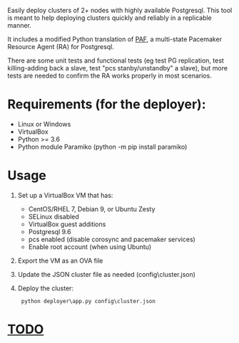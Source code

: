 Easily deploy clusters of 2+ nodes with highly available Postgresql. This tool 
is meant to help deploying clusters quickly and reliably in a replicable manner. 

It includes a modified Python translation of 
[PAF](https://github.com/dalibo/PAF), a multi-state Pacemaker Resource Agent 
(RA) for Postgresql.

There are some unit tests and functional tests (eg test PG replication, test 
killing-adding back a slave, test "pcs stanby/unstandby" a slave), but more 
tests are needed to confirm the RA works properly in most scenarios.

# Requirements (for the deployer):

- Linux or Windows
- VirtualBox
- Python >= 3.6 
- Python module Paramiko (python -m pip install paramiko)

# Usage

1. Set up a VirtualBox VM that has:
    - CentOS/RHEL 7, Debian 9, or Ubuntu Zesty
    - SELinux disabled
    - VirtualBox guest additions
    - Postgresql 9.6 
    - pcs enabled (disable corosync and pacemaker services)
    - Enable root account (when using Ubuntu)
    
1. Export the VM as an OVA file 
    
1. Update the JSON cluster file as needed (config\cluster.json)

1. Deploy the cluster: 
   
        python deployer\app.py config\cluster.json

# [TODO](https://github.com/ulodciv/deploy_cluster/wiki/TODO)
